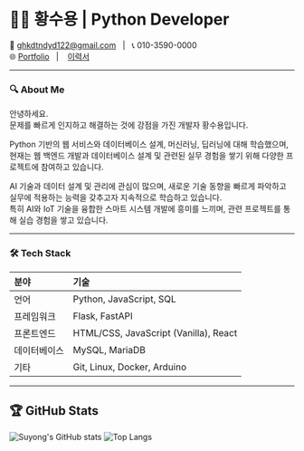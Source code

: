 # 🧑‍💻 황수용 **| Python Developer**

📧 ghkdtndyd122@gmail.com   |   📞 010-3590-0000  
🌐 [Portfolio](https://yourportfolio.site/)   |    [이력서](https://www.notion.so/1dc487b85fcc80ad8e09cde99b16e540?pvs=21)

---

### 🔍 **About Me**

안녕하세요.  
문제를 빠르게 인지하고 해결하는 것에 강점을 가진 개발자 황수용입니다.

Python 기반의 웹 서비스와 데이터베이스 설계, 머신러닝, 딥러닝에 대해 학습했으며,  
현재는 웹 백엔드 개발과 데이터베이스 설계 및 관련된 실무 경험을 쌓기 위해 다양한 프로젝트에 참여하고 있습니다.

AI 기술과 데이터 설계 및 관리에 관심이 많으며, 새로운 기술 동향을 빠르게 파악하고 실무에 적용하는 능력을 갖추고자 지속적으로 학습하고 있습니다.  
특히 AI와 IoT 기술을 융합한 스마트 시스템 개발에 흥미를 느끼며, 관련 프로젝트를 통해 실습 경험을 쌓고 있습니다.

---

### 🛠️ **Tech Stack**

| 분야 | 기술 |
| :--- | :--- |
| 언어 | Python, JavaScript, SQL |
| 프레임워크 | Flask, FastAPI |
| 프론트엔드 | HTML/CSS, JavaScript (Vanilla), React |
| 데이터베이스 | MySQL, MariaDB |
| 기타 | Git, Linux, Docker, Arduino |

---

## 🏆 GitHub Stats
![Suyong's GitHub stats](https://github-readme-stats.vercel.app/api?username=Suyong-Hwang&show_icons=true&theme=radical)
![Top Langs](https://github-readme-stats.vercel.app/api/top-langs/?username=Suyong-Hwang&layout=compact&theme=tokyonight)